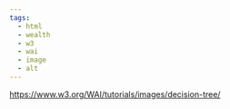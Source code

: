 ```yaml
---
tags:
  - html
  - wealth
  - w3
  - wai
  - image
  - alt
---
```

https://www.w3.org/WAI/tutorials/images/decision-tree/